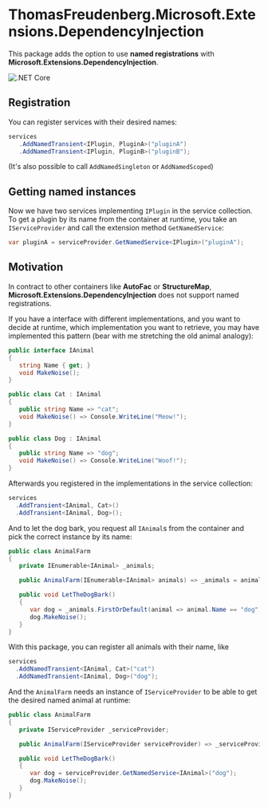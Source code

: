 # ThomasFreudenberg.Microsoft.Extensions.DependencyInjection

This package adds the option to use **named registrations** with **Microsoft.Extensions.DependencyInjection**.

![.NET Core](https://github.com/thoemmi/Extensions.DependencyInjection/workflows/Build/badge.svg)

## Registration

You can register services with their desired names:

```cs
services
   .AddNamedTransient<IPlugin, PluginA>("pluginA")
   .AddNamedTransient<IPlugin, PluginB>("pluginB");
```

(It's also possible to call `AddNamedSingleton` or `AddNamedScoped`)

## Getting named instances

Now we have two services implementing `IPlugin` in the service collection. To get a plugin
by its name from the container at runtime, you take an `IServiceProvider` and call the
extension method `GetNamedService`:

```cs
var pluginA = serviceProvider.GetNamedService<IPlugin>("pluginA");
```

## Motivation

In contract to other containers like **AutoFac** or **StructureMap**, **Microsoft.Extensions.DependencyInjection** does not support named registrations.

If you have a interface with different implementations, and you want to decide at runtime, which implementation you
want to retrieve, you may have implemented this pattern (bear with me stretching the old animal analogy):

```cs
public interface IAnimal
{
   string Name { get; }
   void MakeNoise();
}

public class Cat : IAnimal
{
   public string Name => "cat";
   void MakeNoise() => Console.WriteLine("Meow!");
}

public class Dog : IAnimal
{
   public string Name => "dog";
   void MakeNoise() => Console.WriteLine("Woof!");
}
```

Afterwards you registered in the implementations in the service collection:

```cs
services
  .AddTransient<IAnimal, Cat>()
  .AddTransient<IAnimal, Dog>();
```

And to let the dog bark, you request all `IAnimal`s from the container and pick the correct
instance by its name:

```cs
public class AnimalFarm
{
   private IEnumerable<IAnimal> _animals;

   public AnimalFarm(IEnumerable<IAnimal> animals) => _animals = animals;

   public void LetTheDogBark()
   {
      var dog = _animals.FirstOrDefault(animal => animal.Name == "dog");
      dog.MakeNoise();
   }
}
```

With this package, you can register all animals with their name, like

```cs
services
  .AddNamedTransient<IAnimal, Cat>("cat")
  .AddNamedTransient<IAnimal, Dog>("dog");
```

And the `AnimalFarm` needs an instance of `IServiceProvider` to be able to get the desired 
named animal at runtime:

```cs
public class AnimalFarm
{
   private IServiceProvider _serviceProvider;

   public AnimalFarm(IServiceProvider serviceProvider) => _serviceProvider = serviceProvider;

   public void LetTheDogBark()
   {
      var dog = serviceProvider.GetNamedService<IAnimal>("dog");
      dog.MakeNoise();
   }
}
```
